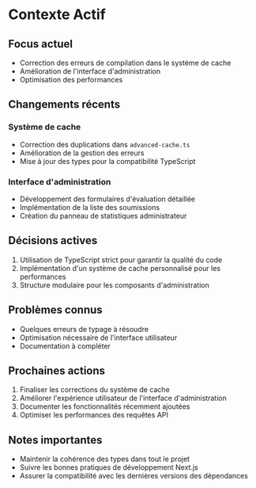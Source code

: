 # Contexte Actif

## Focus actuel
- Correction des erreurs de compilation dans le système de cache
- Amélioration de l'interface d'administration
- Optimisation des performances

## Changements récents

### Système de cache
- Correction des duplications dans `advanced-cache.ts`
- Amélioration de la gestion des erreurs
- Mise à jour des types pour la compatibilité TypeScript

### Interface d'administration
- Développement des formulaires d'évaluation détaillée
- Implémentation de la liste des soumissions
- Création du panneau de statistiques administrateur

## Décisions actives
1. Utilisation de TypeScript strict pour garantir la qualité du code
2. Implémentation d'un système de cache personnalisé pour les performances
3. Structure modulaire pour les composants d'administration

## Problèmes connus
- Quelques erreurs de typage à résoudre
- Optimisation nécessaire de l'interface utilisateur
- Documentation à compléter

## Prochaines actions
1. Finaliser les corrections du système de cache
2. Améliorer l'expérience utilisateur de l'interface d'administration
3. Documenter les fonctionnalités récemment ajoutées
4. Optimiser les performances des requêtes API

## Notes importantes
- Maintenir la cohérence des types dans tout le projet
- Suivre les bonnes pratiques de développement Next.js
- Assurer la compatibilité avec les dernières versions des dépendances 